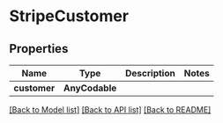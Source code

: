 # StripeCustomer

## Properties
Name | Type | Description | Notes
------------ | ------------- | ------------- | -------------
**customer** | **AnyCodable** |  | 

[[Back to Model list]](../README.md#documentation-for-models) [[Back to API list]](../README.md#documentation-for-api-endpoints) [[Back to README]](../README.md)


